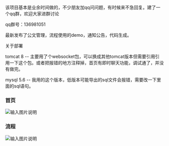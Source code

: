 该项目基本是业余时间做的，不少朋友加qq问问题，有时候来不急回复。建了一个qq群，欢迎大家进群讨论

qq群号：136981051

最新发布了公文管理，流程使用的demo，通知公告，代码生成。


关于部署

tomcat 8 -- 主要用了个websocket包，可以换成其他tomcat版本但需要引用引用一下这个包。或者把报错的地方注释掉，首页有即时聊天功能，调试通了，并没有做完。

mysql 5.6 -- 我用的这个版本，低版本可能导出的sql文件会报错，需要改一下里面的sql语句。


### 首页
![输入图片说明](https://gitee.com/uploads/images/2018/0306/115437_7f09736d_868436.jpeg "094328_G1Md_2412577.jpg")

### 流程
![输入图片说明](https://gitee.com/uploads/images/2018/0306/115507_0df44ade_868436.jpeg "221449_uWt7_2412577.jpg")
